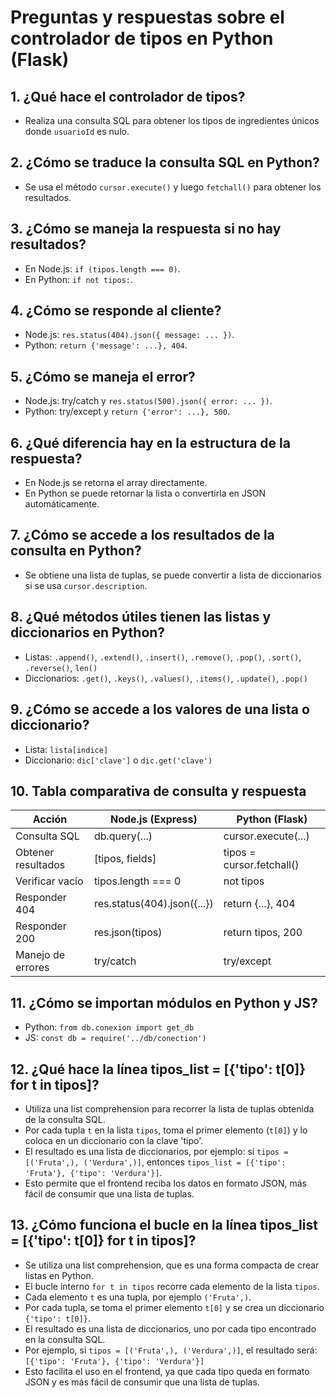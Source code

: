 # Preguntas y respuestas sobre el controlador de tipos en Python (Flask)

## 1. ¿Qué hace el controlador de tipos?
- Realiza una consulta SQL para obtener los tipos de ingredientes únicos donde `usuarioId` es nulo.

## 2. ¿Cómo se traduce la consulta SQL en Python?
- Se usa el método `cursor.execute()` y luego `fetchall()` para obtener los resultados.

## 3. ¿Cómo se maneja la respuesta si no hay resultados?
- En Node.js: `if (tipos.length === 0)`.
- En Python: `if not tipos:`.

## 4. ¿Cómo se responde al cliente?
- Node.js: `res.status(404).json({ message: ... })`.
- Python: `return {'message': ...}, 404`.

## 5. ¿Cómo se maneja el error?
- Node.js: try/catch y `res.status(500).json({ error: ... })`.
- Python: try/except y `return {'error': ...}, 500`.

## 6. ¿Qué diferencia hay en la estructura de la respuesta?
- En Node.js se retorna el array directamente.
- En Python se puede retornar la lista o convertirla en JSON automáticamente.

## 7. ¿Cómo se accede a los resultados de la consulta en Python?
- Se obtiene una lista de tuplas, se puede convertir a lista de diccionarios si se usa `cursor.description`.

## 8. ¿Qué métodos útiles tienen las listas y diccionarios en Python?
- Listas: `.append()`, `.extend()`, `.insert()`, `.remove()`, `.pop()`, `.sort()`, `.reverse()`, `len()`
- Diccionarios: `.get()`, `.keys()`, `.values()`, `.items()`, `.update()`, `.pop()`

## 9. ¿Cómo se accede a los valores de una lista o diccionario?
- Lista: `lista[indice]`
- Diccionario: `dic['clave']` o `dic.get('clave')`

## 10. Tabla comparativa de consulta y respuesta
| Acción                | Node.js (Express)                | Python (Flask)                |
|-----------------------|----------------------------------|-------------------------------|
| Consulta SQL          | db.query(...)                    | cursor.execute(...)           |
| Obtener resultados    | [tipos, fields]                  | tipos = cursor.fetchall()     |
| Verificar vacío       | tipos.length === 0               | not tipos                     |
| Responder 404         | res.status(404).json({...})      | return {...}, 404             |
| Responder 200         | res.json(tipos)                  | return tipos, 200             |
| Manejo de errores     | try/catch                        | try/except                    |

## 11. ¿Cómo se importan módulos en Python y JS?
- Python: `from db.conexion import get_db`
- JS: `const db = require('../db/conection')`

## 12. ¿Qué hace la línea tipos_list = [{'tipo': t[0]} for t in tipos]?
- Utiliza una list comprehension para recorrer la lista de tuplas obtenida de la consulta SQL.
- Por cada tupla `t` en la lista `tipos`, toma el primer elemento (`t[0]`) y lo coloca en un diccionario con la clave 'tipo'.
- El resultado es una lista de diccionarios, por ejemplo: si `tipos = [('Fruta',), ('Verdura',)]`, entonces `tipos_list = [{'tipo': 'Fruta'}, {'tipo': 'Verdura'}]`.
- Esto permite que el frontend reciba los datos en formato JSON, más fácil de consumir que una lista de tuplas.

## 13. ¿Cómo funciona el bucle en la línea tipos_list = [{'tipo': t[0]} for t in tipos]?
- Se utiliza una list comprehension, que es una forma compacta de crear listas en Python.
- El bucle interno `for t in tipos` recorre cada elemento de la lista `tipos`.
- Cada elemento `t` es una tupla, por ejemplo `('Fruta',)`.
- Por cada tupla, se toma el primer elemento `t[0]` y se crea un diccionario `{'tipo': t[0]}`.
- El resultado es una lista de diccionarios, uno por cada tipo encontrado en la consulta SQL.
- Por ejemplo, si `tipos = [('Fruta',), ('Verdura',)]`, el resultado será:
  `[{'tipo': 'Fruta'}, {'tipo': 'Verdura'}]`
- Esto facilita el uso en el frontend, ya que cada tipo queda en formato JSON y es más fácil de consumir que una lista de tuplas.

